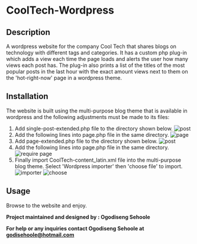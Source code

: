 # CoolTech-Wordpress
## Description
A wordpress website for the company Cool Tech that shares blogs on technology with different tags and categories. It has a custom php plug-in which adds a view each time the page loads and alerts the user how many views each post has. The plug-in also prints a list of the titles of the most popular posts in the last hour with the exact amount views next to them on the 'hot-right-now' page in a wordpress theme.

## Installation
The website is built using the multi-purpose blog theme that is available in wordpress and the following adjustments must be made to its files:
1. Add single-post-extended.php file to the directory shown below.
![post](https://user-images.githubusercontent.com/88197915/149033662-b83fd8e5-5807-4229-8b9c-8a6ae6a9aebf.JPG)
2. Add the following lines into page.php file in the same directory.
![page](https://user-images.githubusercontent.com/88197915/149033791-aa6b52fd-00b0-4210-945b-bce602e3bad9.JPG)
3. Add page-extended.php file to the directory shown below.
![post](https://user-images.githubusercontent.com/88197915/149030501-38238add-adc6-403e-b68f-c42bff55840c.JPG)
4. Add the following lines into page.php file in the same directory.
![require page](https://user-images.githubusercontent.com/88197915/149030585-da9afada-116a-4a34-a63d-a31a0faa9dbd.JPG)
5. Finally import CoolTech-content_latin.xml file into the multi-purpose blog theme. Select 'Wordpress importer' then 'choose file' to import.![importer](https://user-images.githubusercontent.com/88197915/149032014-a1b48e95-ae7b-41de-b891-85ebc5265612.JPG)
![choose](https://user-images.githubusercontent.com/88197915/149032070-edeb4f29-4d2e-4895-8d26-1af37eec2021.JPG)

## Usage
Browse to the website and enjoy.

**Project maintained and designed by : Ogodiseng Sehoole**
 
**For help or any inquiries contact Ogodiseng Sehoole at godisehoole@hotmail.com** 
